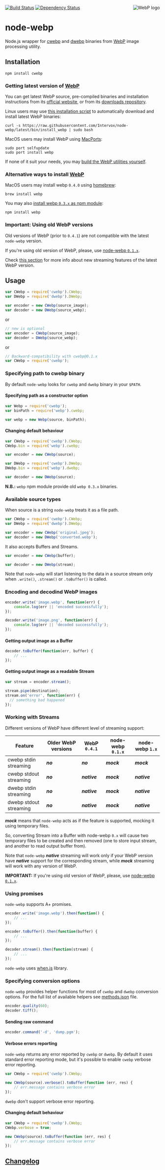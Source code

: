 [<img src="https://developers.google.com/speed/webp/images/webplogo.png" alt="WebP logo" align="right" />][webp]

  [webp]: https://developers.google.com/speed/webp/

[![Build Status][travis_icon]][travis]
[![Dependency Status][david_icon]][david]

  [travis_icon]: https://travis-ci.org/Intervox/node-webp.png?branch=latest
  [david_icon]: https://david-dm.org/Intervox/node-webp.png
  [travis]: https://travis-ci.org/Intervox/node-webp
  [david]: https://david-dm.org/Intervox/node-webp

node-webp
=========

Node.js wrapper for [cwebp][cwebp] and [dwebp][dwebp] binaries
from [WebP][webp] image processing utility.

  [cwebp]: https://developers.google.com/speed/webp/docs/cwebp
  [dwebp]: https://developers.google.com/speed/webp/docs/dwebp

## Installation

    npm install cwebp

### Getting latest version of [WebP][webp]

You can get latest WebP source, pre-compiled binaries and installation instructions
from its [official website][get_webp.1], or from its [downloads repository][get_webp.2].

Linux users may use [this installation script][get_webp.3]
to automatically download and install latest WebP binaries:

    curl -s https://raw.githubusercontent.com/Intervox/node-webp/latest/bin/install_webp | sudo bash

MacOS users may install WebP using [MacPorts][macports]:

    sudo port selfupdate
    sudo port install webp

If none of it suit your needs, you may [build the WebP utilities yourself][get_webp.5].

### Alternative ways to install [WebP][webp]

MacOS users may install webp `0.4.0` using [homebrew][homebrew]:

    brew install webp

You may also [install webp `0.3.x` as npm module][get_webp.4]:

    npm install webp

### Important: Using old WebP versions

Old versions of WebP (prior to `0.4.1`)
are not compatible with the latest `node-webp` version.

If you're using old version of WebP, please,
use [node-webp `0.1.x`][v0.1.10].

Check [this section][working-with-streams] for more info about
new streaming features of the latest WebP version.

  [get_webp.1]: https://developers.google.com/speed/webp/download
  [get_webp.2]: http://downloads.webmproject.org/releases/webp/index.html
  [get_webp.3]: https://raw.githubusercontent.com/Intervox/node-webp/latest/bin/install_webp
  [get_webp.4]: https://www.npmjs.org/package/webp
  [get_webp.5]: https://developers.google.com/speed/webp/docs/compiling
  [macports]: http://guide.macports.org/
  [homebrew]: http://brew.sh/
  [working-with-streams]: #working-with-streams
  [v0.1.10]: https://github.com/Intervox/node-webp/tree/v0.1.10

## Usage

```js
var CWebp = require('cwebp').CWebp;
var DWebp = require('dwebp').DWebp;

var encoder = new CWebp(source_image);
var decoder = new DWebp(source_webp);
```

or

```js
// new is optional
var encoder = CWebp(source_image);
var decoder = DWebp(source_webp);
```

or

```js
// Backward-compatibility with cwebp@0.1.x
var CWebp = require('cwebp');
```

### Specifying path to cwebp binary

By default `node-webp` looks for `cwebp` and `dwebp` binary in your `$PATH`.

#### Specifying path as a constructor option

```js
var Webp = require('cwebp');
var binPath = require('webp').cwebp;

var webp = new Webp(source, binPath);
```

#### Changing default behaviour

```js
var CWebp = require('cwebp').CWebp;
CWebp.bin = require('webp').cwebp;

var encoder = new CWebp(source);
```

```js
var DWebp = require('cwebp').DWebp;
DWebp.bin = require('webp').dwebp;

var decoder = new DWebp(source);
```

**N.B.:** `webp` npm module provide old `webp 0.3.x` binaries.

### Available source types

When source is a string `node-webp` treats it as a file path.

```js
var CWebp = require('cwebp').CWebp;
var DWebp = require('dwebp').DWebp;

var encoder = new CWebp('original.jpeg');
var decoder = new DWebp('converted.webp');
```

It also accepts Buffers and Streams.

```js
var encoder = new CWebp(buffer);
```

```js
var decoder = new DWebp(stream);
```

Note that `node-webp` will start listening to the data in a source stream
only when `.write()`, `.stream()` or `.toBuffer()` is called.

### Encoding and decodind WebP images

```js
encoder.write('image.webp', function(err) {
    console.log(err || 'encoded successfully');
});
```

```js
decoder.write('image.png', function(err) {
    console.log(err || 'decoded successfully');
});
```

#### Getting output image as a Buffer

```js
decoder.toBuffer(function(err, buffer) {
    // ...
});
```

#### Getting output image as a readable Stream

```js
var stream = encoder.stream();

stream.pipe(destination);
stream.on('error', function(err) {
  // something bad happened
});
```

### Working with Streams

Different versions of WebP have different level of streaming support:

| Feature                | Older WebP versions | WebP `0.4.1` | node-webp `0.1.x` | node-webp `1.x` |
| ---------------------- | ------------------- | ------------ | --------------- | ----------------- |
| cwebp stdin streaming  | **_no_**            | **_no_**     | **_mock_**      | **_mock_**        |
| cwebp stdout streaming | **_no_**            | **_native_** | **_mock_**      | **_native_**      |
| dwebp stdin streaming  | **_no_**            | **_native_** | **_mock_**      | **_native_**      |
| dwebp stdout streaming | **_no_**            | **_native_** | **_mock_**      | **_native_**      |

**_mock_** means that `node-webp` acts as if the feature is supported,
mocking it using temporary files.

So, converting Stream into a Buffer with node-webp `0.x` will cause
two temporary files to be created and then removed
(one to store input stream, and another to read output buffer from).

Note that `node-webp` **_native_** streaming will work only
if your WebP version have **_native_** support for the corresponding stream,
while **_mock_** streaming will work with any version of WebP.

**IMPORTANT:** If you're using old version of WebP, please,
use [node-webp `0.1.x`][v0.1.10].

### Using promises

`node-webp` supports A+ promises.

```js
encoder.write('image.webp').then(function() {
    // ...
});
```

```js
encoder.toBuffer().then(function(buffer) {
    // ...
});
```

```js
decoder.stream().then(function(stream) {
    // ...
});
```

`node-webp` uses [when.js][when] library.

  [when]: https://github.com/cujojs/when

### Specifying conversion options

`node-webp` provides helper functions for most of `cwebp` and `dwebp` conversion options.
For the full list of available helpers see [methods.json][methods] file.

```js
encoder.quality(60);
decoder.tiff();
```

  [methods]: https://github.com/Intervox/node-webp/blob/latest/src/methods.json

#### Sending raw command

```js
encoder.command('-d', 'dump.pgm');
```

#### Verbose errors reporting

`node-webp` returns any error reported by `cwebp` or `dwebp`.
By default it uses standard error reporting mode,
but it's possible to enable `cwebp` verbose error reporting.

```js
var CWebp = require('cwebp').CWebp;

new CWebp(source).verbose().toBuffer(function (err, res) {
    // err.message contains verbose error
});
```

`dwebp` don't support verbose error reporting.

#### Changing default behaviour

```js
var CWebp = require('cwebp').CWebp;
CWebp.verbose = true;

new CWebp(source).toBuffer(function (err, res) {
    // err.message contains verbose error
});
```

## [Changelog][history]

  [history]: https://github.com/Intervox/node-webp/blob/latest/History.md
